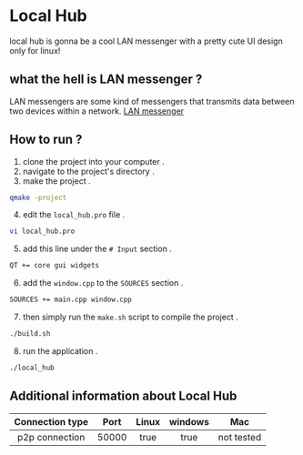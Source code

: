 # Local Hub
local hub is gonna be a cool LAN messenger with a pretty cute UI design only for linux!

## what the hell is LAN messenger ?
LAN messengers are some kind of messengers that transmits data between two devices within a network. [LAN messenger](https://en.wikipedia.org/wiki/LAN_messenger)

## How to run ?
1. clone the project into your computer .
2. navigate to the project's directory .
3. make the project .
```bash
qmake -project
```
4. edit the `local_hub.pro` file .
```bash
vi local_hub.pro
```
5. add this line under the `# Input` section .
```bash
QT += core gui widgets
```
6. add the `window.cpp` to the `SOURCES` section .
```bash
SOURCES += main.cpp window.cpp
```
7. then simply run the `make.sh` script to compile the project .
```bash
./build.sh
```
8. run the application .
```bash
./local_hub
```

## Additional information about Local Hub
| Connection type | Port | Linux | windows | Mac |
| :---: | :---: | :---: | :---: | :---: |
|p2p connection | 50000 | true | true | not tested |
